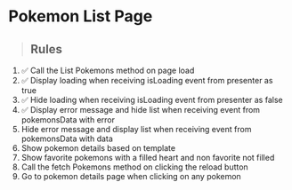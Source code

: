 # Pokemon List Page

> ## Rules
1. ✅ Call the List Pokemons method on page load
2. ✅ Display loading when receiving isLoading event from presenter as true
3. ✅ Hide loading when receiving isLoading event from presenter as false
4. ✅ Display error message and hide list when receiving event from pokemonsData with error
5. Hide error message and display list when receiving event from pokemonsData with data
6. Show pokemon details based on template
7. Show favorite pokemons with a filled heart and non favorite not filled
8. Call the fetch Pokemons method on clicking the reload button
9. Go to pokemon details page when clicking on any pokemon